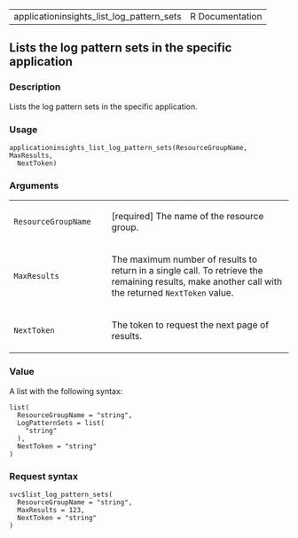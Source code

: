 <table style="width: 100%;">
<tbody>
<tr class="odd">
<td>applicationinsights_list_log_pattern_sets</td>
<td style="text-align: right;">R Documentation</td>
</tr>
</tbody>
</table>

## Lists the log pattern sets in the specific application

### Description

Lists the log pattern sets in the specific application.

### Usage

    applicationinsights_list_log_pattern_sets(ResourceGroupName, MaxResults,
      NextToken)

### Arguments

<table>
<colgroup>
<col style="width: 35%" />
<col style="width: 65%" />
</colgroup>
<tbody>
<tr class="odd">
<td><code
id="applicationinsights_list_log_pattern_sets_:_ResourceGroupName">ResourceGroupName</code></td>
<td><p>[required] The name of the resource group.</p></td>
</tr>
<tr class="even">
<td><code
id="applicationinsights_list_log_pattern_sets_:_MaxResults">MaxResults</code></td>
<td><p>The maximum number of results to return in a single call. To
retrieve the remaining results, make another call with the returned
<code>NextToken</code> value.</p></td>
</tr>
<tr class="odd">
<td><code
id="applicationinsights_list_log_pattern_sets_:_NextToken">NextToken</code></td>
<td><p>The token to request the next page of results.</p></td>
</tr>
</tbody>
</table>

### Value

A list with the following syntax:

    list(
      ResourceGroupName = "string",
      LogPatternSets = list(
        "string"
      ),
      NextToken = "string"
    )

### Request syntax

    svc$list_log_pattern_sets(
      ResourceGroupName = "string",
      MaxResults = 123,
      NextToken = "string"
    )
